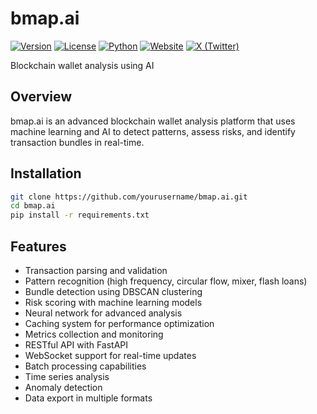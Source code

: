 # bmap.ai

[![Version](https://img.shields.io/badge/version-1.0.0-blue.svg)]()
[![License](https://img.shields.io/badge/license-MIT-green.svg)]()
[![Python](https://img.shields.io/badge/python-3.8%2B-blue.svg)]()
[![Website](https://img.shields.io/badge/Website-bmap.fun-orange.svg)](https://bmap.fun)
[![X (Twitter)](https://img.shields.io/badge/X-@bmapdotfun-black.svg)](https://x.com/bmapdotfun)

Blockchain wallet analysis using AI

## Overview

bmap.ai is an advanced blockchain wallet analysis platform that uses machine learning and AI to detect patterns, assess risks, and identify transaction bundles in real-time.

## Installation

```bash
git clone https://github.com/yourusername/bmap.ai.git
cd bmap.ai
pip install -r requirements.txt
```

## Features

- Transaction parsing and validation
- Pattern recognition (high frequency, circular flow, mixer, flash loans)
- Bundle detection using DBSCAN clustering
- Risk scoring with machine learning models
- Neural network for advanced analysis
- Caching system for performance optimization
- Metrics collection and monitoring
- RESTful API with FastAPI
- WebSocket support for real-time updates
- Batch processing capabilities
- Time series analysis
- Anomaly detection
- Data export in multiple formats